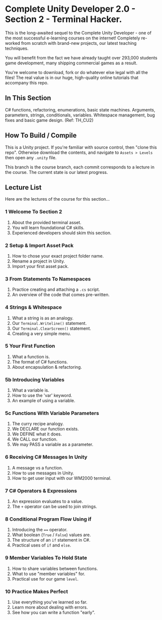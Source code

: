 # Complete Unity Developer 2.0 - Section 2 - Terminal Hacker.

This is the long-awaited sequel to the Complete Unity Developer - one of the most successful e-learning courses on the internet! Completely re-worked from scratch with brand-new projects, our latest teaching techniques.

You will benefit from the fact we have already taught over 293,000 students game development, many shipping commercial games as a result.

You're welcome to download, fork or do whatever else legal with all the files! The real value is in our huge, high-quality online tutorials that accompany this repo.

## In This Section
C# functions, refactoring, enumerations, basic state machines. Arguments, parameters, strings, conditionals, variables. Whitespace management, bug fixes and basic game design. (Ref: TH_CU2)

## How To Build / Compile
This is a Unity project. If you're familiar with source control, then "clone this repo". Otherwise download the contents, and navigate to `Assets > Levels` then open any `.unity` file.

This branch is the course branch, each commit corresponds to a lecture in the course. The current state is our latest progress.

## Lecture List
Here are the lectures of the course for this section...

### 1 Welcome To Section 2
1. About the provided terminal asset.
2. You will learn foundational C# skills.
3. Experienced developers should skim this section.

### 2 Setup & Import Asset Pack
1. How to chose your exact project folder name.
2. Rename a project in Unity.
3. Import your first asset pack.

### 3 From Statements To Namespaces
1. Practice creating and attaching a `.cs` script.
2. An overview of the code that comes pre-written.

### 4 Strings & Whitespace
1. What a string is as an analogy.
2. Our `Terminal.Writeline()` statement.
3. Our `Terminal.ClearScreen()` statement.
4. Creating a very simple menu.

### 5 Your First Function
1. What a function is.
2. The format of C# functions.
3. About encapsulation & refactoring.

### 5b Introducing Variables
1. What a variable is.
2. How to use the 'var' keyword.
3. An example of using a variable.

### 5c Functions With Variable Parameters
1. The curry recipe analogy.
2. We DECLARE our function exists.
3. We DEFINE what it does.
4. We CALL our function.
5. We may PASS a variable as a parameter.

### 6 Receiving C# Messages In Unity
1. A message vs a function.
2. How to use messages in Unity.
3. How to get user input with our WM2000 terminal.

### 7 C# Operators & Expressions
1. An expression evaluates to a value.
2. The `+` operator can be used to join strings.

### 8 Conditional Program Flow Using if
1. Introducing the `==` operator.
2. What boolean (`True` / `False`) values are.
3. The structure of an `if` statement in C#.
4. Practical uses of `if` and `else`.

### 9 Member Variables To Hold State
1. How to share variables between functions.
2. What to use "member variables" for.
3. Practical use for our game `level`.

### 10 Practice Makes Perfect
1. Use everything you've learned so far.
2. Learn more about dealing with errors.
3. See how you can write a function "early".
